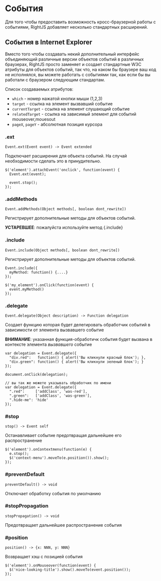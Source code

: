 # События

Для того чтобы предоставить возможность кросс-браузерной работы с событиями,
RightJS добавляет несколько стандартных расширений.


## События в Internet Explorer

Вместо того чтобы создавать некий дополнительный интерфейс объединяющий
различные версии объектов событий в различных браузерах, RightJS просто
заменяет и создает стандартные W3C атрибуты для объектов событий, так что,
на каком бы браузере ваш код не исполнялся, вы можете работать с событиями
так, как если бы вы работали с браузером следующим стандартам.

Список создаваемых атрибутов:

* `which` - номер нажатой кнопки мыши (1,2,3)
* `target` - ссылка на элемент вызвавший событие
* `currentTarget` - ссылка на элемент слушающий событие
* `relatedTarget` - ссылка на зависимый элемент для событий mouseover,mouesout
* `pageX`, `pageY` - абсолютная позиция курсора
 
### .ext

    Event.ext(Event event) -> Event extended

Подключает расширения для объекта событий. На случай необходимости сделать это
в принудительно.
  
    $('element').attachEvent('onclick', function(event) {
      Event.ext(event);
      
      event.stop();
    });


### .addMethods

    Event.addMethods(Object methods[, boolean dont_rewrite])

Регистрирует дополнительные методы для объектов событий.

__УСТАРЕВШЕЕ__: пожалуйста используйте метод {.include}

    
### .include

    Event.include(Object methods[, boolean dont_rewrite])

Регистрирует дополнительные методы для объектов событий.

    Event.include({
      myMethod: function() {....}
    });

    $('my_element').onClick(function(event) {
      event.myMethod()
    });


### .delegate

    Event.delegate(Object description) -> Function delegation

Создает функцию которая будет делегировать обработчик событий
в зависимости от элемента вызвавшего событие

__ВНИМАНИЕ__: указанная функция-обработичк события будет вызвана
в контексте элемента _вызвавшего_ событие

    var delegation = Event.delegate({
      "div.red":   function() { alert('Вы кликнули красный блок'); },
      "div.green": function() { alert('Вы кликнули зеленый блок'); }
    });
    
    document.onClick(delegation);
    
    // вы так же можете указывать обработчик по имени
    var delegation = Event.delegate({
      ".red":     ['addClass', 'was-red'],
      ".green":   ['addClass', 'was-green'],
      ".hide-me": 'hide'
    });



### #stop

    stop() -> Event self

Останавливает событие предотвращая дальнейшее его распространение

    $('element').onContextmenu(function(e) {
      e.stop();
      $('context-menu').moveTo(e.position()).show();
    });


### #preventDefault

    preventDefault() -> void

Отключает обработку события по умолчанию
  

### #stopPropagation

    stopPropagation() -> void

Предотвращает дальнейшее распространение события


### #position

    position() -> {x: NNN, y: NNN}

Возвращает хэш с позицией события

    $('element').onMouseover(function(event) {
      $('nice-looking-title').show().moveTo(event.position());
    });


